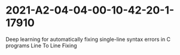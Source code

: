 # 2021-A2-04-04-00-10-42-20-1-17910
Deep learning for automatically fixing single-line syntax errors in C programs
Line To Line Fixing 

